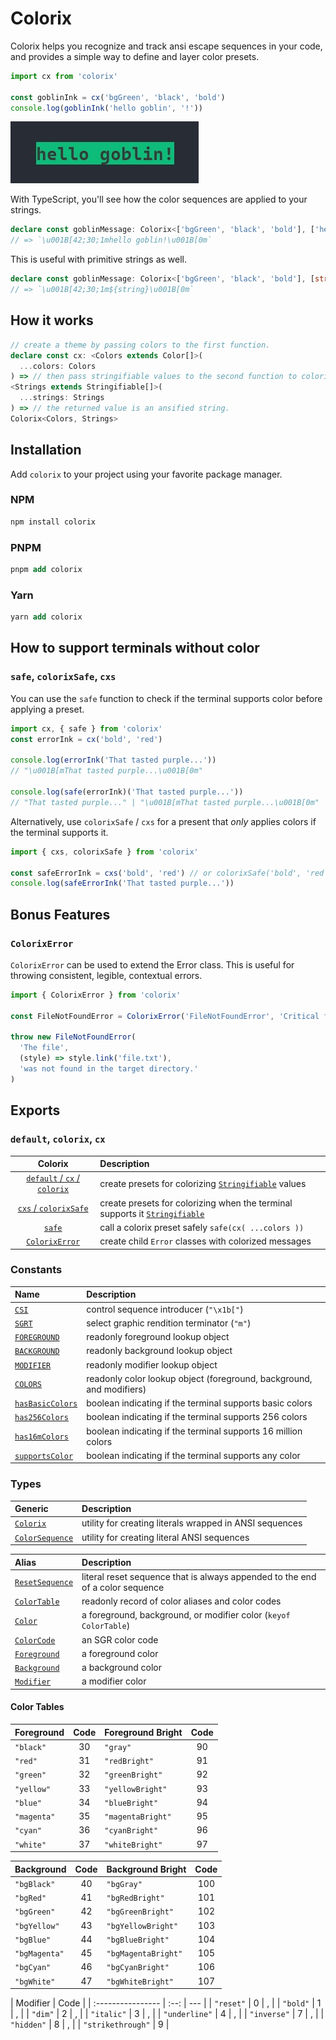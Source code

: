 # Colorix

Colorix helps you recognize and track ansi escape sequences in your code, and provides a simple way to define and layer color presets.

```ts
import cx from 'colorix'

const goblinInk = cx('bgGreen', 'black', 'bold')
console.log(goblinInk('hello goblin', '!'))
```

![goblin-example](./public/globin-example.jpg)

With TypeScript, you'll see how the color sequences are applied to your strings.

```ts
declare const goblinMessage: Colorix<['bgGreen', 'black', 'bold'], ['hello goblin', '!']>
// => `\u001B[42;30;1mhello goblin!\u001B[0m`
```

This is useful with primitive strings as well.

```ts
declare const goblinMessage: Colorix<['bgGreen', 'black', 'bold'], [string, ...string[]]>
// => `\u001B[42;30;1m${string}\u001B[0m`
```

## How it works

```ts
// create a theme by passing colors to the first function.
declare const cx: <Colors extends Color[]>(
  ...colors: Colors
) => // then pass stringifiable values to the second function to colorize them.
<Strings extends Stringifiable[]>(
  ...strings: Strings
) => // the returned value is an ansified string.
Colorix<Colors, Strings>
```

## Installation

Add `colorix` to your project using your favorite package manager.

### NPM

```hs
npm install colorix
```

### PNPM

```llvm
pnpm add colorix
```

### Yarn

```llvm
yarn add colorix
```

## How to support terminals without color

### `safe`, `colorixSafe`, `cxs`

You can use the `safe` function to check if the terminal supports color before applying a preset.

```ts
import cx, { safe } from 'colorix'
const errorInk = cx('bold', 'red')

console.log(errorInk('That tasted purple...'))
// "\u001B[mThat tasted purple...\u001B[0m"

console.log(safe(errorInk)('That tasted purple...'))
// "That tasted purple..." | "\u001B[mThat tasted purple...\u001B[0m"
```

Alternatively, use `colorixSafe` / `cxs` for a present that _only_ applies colors if the terminal supports it.

```ts
import { cxs, colorixSafe } from 'colorix'

const safeErrorInk = cxs('bold', 'red') // or colorixSafe('bold', 'red')
console.log(safeErrorInk('That tasted purple...'))
```

## Bonus Features

### `ColorixError`

`ColorixError` can be used to extend the Error class. This is useful for throwing consistent, legible, contextual errors.

```ts
import { ColorixError } from 'colorix'

const FileNotFoundError = ColorixError('FileNotFoundError', 'Critical file is missing')

throw new FileNotFoundError(
  'The file',
  (style) => style.link('file.txt'),
  'was not found in the target directory.'
)
```

## Exports

### `default`, `colorix`, `cx`

|                        Colorix                        | Description                                                                                                                                                                                |
| :---------------------------------------------------: | :----------------------------------------------------------------------------------------------------------------------------------------------------------------------------------------- |
|     [`default` / `cx` / `colorix`](src/index.mts)     | create presets for colorizing [`Stringifiable`](https://github.com/Cuppachino/type-space/blob/9f1a2d71db0c6ef0e3c74b7f4cbdbe7efc390dcb/src/stringifiable.ts) values                        |
| [`cxs` / `colorixSafe`](src/modules/colorix-safe.mts) | create presets for colorizing when the terminal supports it [`Stringifiable`](https://github.com/Cuppachino/type-space/blob/9f1a2d71db0c6ef0e3c74b7f4cbdbe7efc390dcb/src/stringifiable.ts) |
|            [`safe`](src/modules/safe.mts)             | call a colorix preset safely `safe(cx( ...colors ))`                                                                                                                                       |
| [`ColorixError`](src/modules/colorix-error.mts)       | create child `Error` classes with colorized messages                                                                                                                                       |

### Constants

| Name                              | Description                                                          |
| :-------------------------------- | :------------------------------------------------------------------- |
| [`CSI`](src/ansi.mts)             | control sequence introducer (`"\x1b["`)                              |
| [`SGRT`](src/ansi.mts)            | select graphic rendition terminator (`"m"`)                          |
| [`FOREGROUND`](src/colors.mts)    | readonly foreground lookup object                                    |
| [`BACKGROUND`](src/colors.mts)    | readonly background lookup object                                    |
| [`MODIFIER`](src/colors.mts)      | readonly modifier lookup object                                      |
| [`COLORS`](src/colors.mts)        | readonly color lookup object (foreground, background, and modifiers) |
| [`hasBasicColors`](src/index.mts) | boolean indicating if the terminal supports basic colors             |
| [`has256Colors`](src/index.mts)   | boolean indicating if the terminal supports 256 colors               |
| [`has16mColors`](src/index.mts)   | boolean indicating if the terminal supports 16 million colors        |
| [`supportsColor`](src/index.mts)  | boolean indicating if the terminal supports any color                |

### Types

| Generic                                         | Description                                             |
| :---------------------------------------------- | :------------------------------------------------------ |
| [`Colorix`](src/types/colorix.mts)              | utility for creating literals wrapped in ANSI sequences |
| [`ColorSequence`](src/types/color-sequence.mts) | utility for creating literal ANSI sequences             |

| Alias                                           | Description                                                                   |
| :---------------------------------------------- | :---------------------------------------------------------------------------- |
| [`ResetSequence`](src/types/color-sequence.mts) | literal reset sequence that is always appended to the end of a color sequence |
| [`ColorTable`](src/types/colors.mts)            | readonly record of color aliases and color codes                              |
| [`Color`](src/types/colors.mts)                 | a foreground, background, or modifier color (`keyof ColorTable`)              |
| [`ColorCode`](src/types/colors.mts)             | an SGR color code                                                             |
| [`Foreground`](src/types/colors.mts)            | a foreground color                                                            |
| [`Background`](src/types/colors.mts)            | a background color                                                            |
| [`Modifier`](src/types/colors.mts)              | a modifier color                                                              |

#### Color Tables

| Foreground  | Code | Foreground Bright | Code |
| :---------- | :--: | :---------------- | :--: |
| `"black"`   |  30  | `"gray"`          |  90  |
| `"red"`     |  31  | `"redBright"`     |  91  |
| `"green"`   |  32  | `"greenBright"`   |  92  |
| `"yellow"`  |  33  | `"yellowBright"`  |  93  |
| `"blue"`    |  34  | `"blueBright"`    |  94  |
| `"magenta"` |  35  | `"magentaBright"` |  95  |
| `"cyan"`    |  36  | `"cyanBright"`    |  96  |
| `"white"`   |  37  | `"whiteBright"`   |  97  |

| Background    | Code | Background Bright   | Code |
| :------------ | :--: | :------------------ | :--: |
| `"bgBlack"`   |  40  | `"bgGray"`          | 100  |
| `"bgRed"`     |  41  | `"bgRedBright"`     | 101  |
| `"bgGreen"`   |  42  | `"bgGreenBright"`   | 102  |
| `"bgYellow"`  |  43  | `"bgYellowBright"`  | 103  |
| `"bgBlue"`    |  44  | `"bgBlueBright"`    | 104  |
| `"bgMagenta"` |  45  | `"bgMagentaBright"` | 105  |
| `"bgCyan"`    |  46  | `"bgCyanBright"`    | 106  |
| `"bgWhite"`   |  47  | `"bgWhiteBright"`   | 107  |

| Modifier          | Code |
| :---------------- | :--: | --- |
| `"reset"`         |  0   | ,   |
| `"bold"`          |  1   | ,   |
| `"dim"`           |  2   | ,   |
| `"italic"`        |  3   | ,   |
| `"underline"`     |  4   | ,   |
| `"inverse"`       |  7   | ,   |
| `"hidden"`        |  8   | ,   |
| `"strikethrough"` |  9   |
